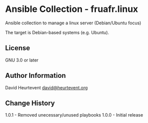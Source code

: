 # Ansible Collection - fruafr.linux

Ansible collection to manage a linux server (Debian/Ubuntu focus)

The target is Debian-based systems (e.g. Ubuntu).

## License
GNU 3.0 or later


## Author Information
David Heurtevent <david@heurtevent.org>

## Change History
1.0.1 - Removed unecessary/unused playbooks
1.0.0 - Initial release